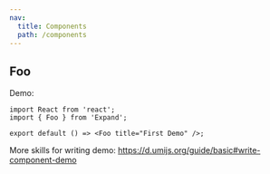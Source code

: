 ```yaml
---
nav:
  title: Components
  path: /components
---
```


## Foo

Demo:

```tsx
import React from 'react';
import { Foo } from 'Expand';

export default () => <Foo title="First Demo" />;
```

More skills for writing demo: https://d.umijs.org/guide/basic#write-component-demo

